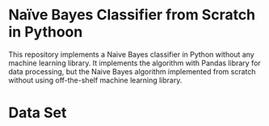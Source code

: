 # Naïve Bayes Classifier from Scratch in Pythoon
This repository implements a Naive Bayes classifier in Python without any machine learning library. It implements the algorithm with Pandas library for data processing, but the Naive Bayes algorithm implemented from scratch without using off-the-shelf machine learning library.

# Data Set
